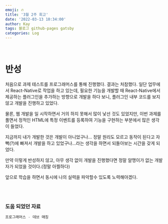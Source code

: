 ```yaml
---
emoji: 🔥
title: '3월 2주 회고'
date: '2022-03-13 10:34:00'
author: Kay
tags: 블로그 github-pages gatsby
categories: Log
---
```


<br>

# 반성

처음으로 과제 테스트를 프로그래머스를 통해 진행했다. 결과는 처참했다.
일단 업무에서 React-Native로 작업을 하고 있는데, 필요한 기능을 개발할 때 React-Native에서 제공하는 플러그인을 추가하는 방향으로 개발을 하다 보니, 플러그인 내부 코드를 보지 않고 개발을 진행하고 있었다.

물론, 웹 개발을 일 시작하면서 거의 하지 못해서 많이 낯선 것도 있었지만, 이번 과제를 풀면서 정적인 HTML에 특정 이벤트를 등록하여 기능을 구현하는 부분에서 많은 생각이 들었다.

지금까지 내가 개발한 것은 개발이 아니었구나... 정말 원리도 모르고 동작이 된다고 자뻑(?)에 빠져서 개발을 하고 있었구나...라는 생각을 하면서 되돌아보는 시간을 갖게 되었다.

만약 이렇게 반성하지 않고, 아무 생각 없이 개발을 진행했다면 정말 알맹이가 없는 개발자가 되었을 것이다.(정말 아찔하다)

앞으로 학습을 하면서 동시에 나의 실력을 파악할수 있도록 노력해야겠다.

<br>
<br>

### 도움 되었던 자료

```js
프로그래머스 - 데브 매칭
```

```toc

```
